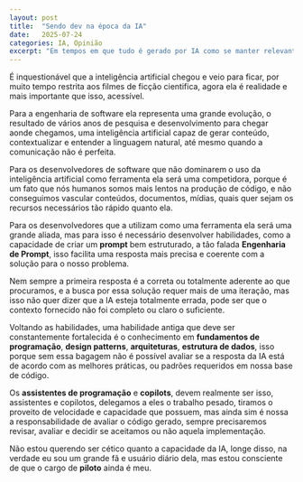 ```yaml
---
layout: post
title:  "Sendo dev na época da IA"
date:   2025-07-24
categories: IA, Opinião
excerpt: "Em tempos em que tudo é gerado por IA como se manter relevante?"
---
```

É inquestionável que a inteligência artificial chegou e veio para ficar, por muito tempo restrita aos filmes de ficção cientifica, agora ela é realidade e mais importante que isso, acessível.

Para a engenharia de software ela representa uma grande evolução, o resultado de vários anos de pesquisa e desenvolvimento para chegar aonde chegamos, uma inteligência artificial capaz de gerar conteúdo, contextualizar e entender a linguagem natural, até mesmo quando a comunicação não é perfeita.

Para os desenvolvedores de software que não dominarem o uso da inteligência artificial como ferramenta ela será uma competidora, porque é um fato que nós humanos somos mais lentos na produção de código, e não conseguimos vascular conteúdos, documentos, mídias, quais quer sejam os recursos necessários tão rápido quanto ela.

Para os desenvolvedores que a utilizam como uma ferramenta ela será uma grande aliada, mas para isso é necessário desenvolver habilidades, como a capacidade de criar um **prompt** bem estruturado, a tão falada **Engenharia de Prompt**, isso facilita uma resposta mais precisa e coerente com a solução para o nosso problema.

Nem sempre a primeira resposta é a correta ou totalmente aderente ao que procuramos, e a busca por essa solução requer mais de uma iteração, mas isso não quer dizer que a IA esteja totalmente errada, pode ser que o contexto fornecido não foi completo ou claro o suficiente.

Voltando as habilidades, uma habilidade antiga que deve ser constantemente fortalecida é o conhecimento em **fundamentos de programação**, **design patterns**, **arquiteturas**, **estrutura de dados**, isso porque sem essa bagagem não é possível avaliar se a resposta da IA está de acordo com as melhores práticas, ou padrões requeridos em nossa base de código.

Os **assistentes de programação** e **copilots**, devem realmente ser isso, assistentes e copilotos, delegamos a eles o trabalho pesado, tiramos o proveito de velocidade e capacidade que possuem, mas ainda sim é nossa a responsabilidade de avaliar o código gerado, sempre precisaremos revisar, avaliar e decidir se aceitamos ou não aquela implementação.

Não estou querendo ser cético quanto a capacidade da IA, longe disso, na verdade eu sou um grande fã e usuário diário dela, mas estou consciente de que o cargo de **piloto** ainda é meu.